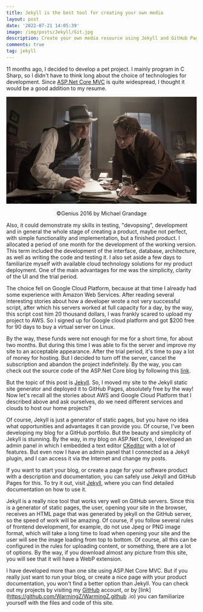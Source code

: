 ```yaml
---
title: Jekyll is the best tool for creating your own media
layout: post
date: '2022-07-21 14:05:39'
image: /img/posts/Jekyll/Git.jpg
description: Create your own media resource using Jekyll and GitHub Pages
comments: true
tag: jekyll
---
```


11 months ago, I decided to develop a pet project. I mainly program in C Sharp, so I didn't have to think long about the choice of technologies for development. Since [ASP.Net Core MVC](https://en.wikipedia.org/wiki/ASP.NET_Core) is quite widespread, I thought it would be a good addition to my resume.

<center>
<img src="/img/posts/Jekyll/Genius.webp" alt="Network" class="img-fluid">
<p class="caption text-muted">©Genius 2016 by Michael Grandage</p>
</center>

Also, it could demonstrate my skills in testing, "devopsing", development and in general the whole stage of creating a product, maybe not perfect, with simple functionality and implementation, but a finished product. I allocated a period of one month for the development of the working version. This term included the development of the interface, database, architecture, as well as writing the code and testing it. I also set aside a few days to familiarize myself with available cloud technology solutions for my product deployment. One of the main advantages for me was the simplicity, clarity of the UI and the trial period.

The choice fell on Google Cloud Platform, because at that time I already had some experience with Amazon Web Services. After reading several interesting stories about how a developer wrote a not very successful script, after which his servers worked at full capacity for a day, by the way, this script cost him 20 thousand dollars, I was frankly scared to upload my project to AWS. So I signed up for Google cloud platform and got $200 free for 90 days to buy a virtual server on Linux.

By the way, these funds were not enough for me for a short time, for about two months. But during this time I was able to fix the server and improve my site to an acceptable appearance. After the trial period, it's time to pay a lot of money for hosting. But I decided to turn off the server, cancel the subscription and abandon the project indefinitely. By the way, you can check out the source code of the ASP.Net Core blog by following this [link](https://github.com/WarmingZ/MyWebSite).

But the topic of this post is [Jekyll](https://jekyllrb.com). So, I moved my site to the Jekyll static site generator and deployed it to GitHub Pages, absolutely free by the way!
Now let's recall all the stories about AWS and Google Cloud Platform that I described above and ask ourselves, do we need different services and clouds to host our home projects?

Of course, Jekyll is just a generator of static pages, but you have no idea what opportunities and advantages it can provide you. Of course, I've been developing my blog for a GitHub portfolio. But the beauty and simplicity of Jekyll is stunning. By the way, in my blog on ASP.Net Core, I developed an admin panel in which I embedded a text editor [CKeditor](https://ckeditor.com) with a lot of features. But even now I have an admin panel that I connected as a Jekyll plugin, and I can access it via the Internet and change my posts.

If you want to start your blog, or create a page for your software product with a description and documentation, you can safely use Jekyll and GitHub Pages for this. To try it out, visit [Jekyll](https://jekyllrb.com), where you can find detailed documentation on how to use it.

Jekyll is a really nice tool that works very well on GitHub servers. Since this is a generator of static pages, the user, opening your site in the browser, receives an HTML page that was generated by jekyll on the GitHub server, so the speed of work will be amazing. Of course, if you follow several rules of frontend development, for example, do not use Jpeg or PNG image format, which will take a long time to load when opening your site and the user will see the image loading from top to bottom. Of course, all this can be configured in the rules for uploading content, or something, there are a lot of options. By the way, if you download almost any picture from this site, you will see that it will have a WebP extension.

I have developed more than one site using ASP.Net Core MVC. But if you really just want to run your blog, or create a nice page with your product documentation, you won't find a better option than Jekyll. You can check out my projects by visiting my [GitHub](https://github.com/WarmingZ?tab=repositories) account, or by [link](https://github.com/WarmingZ/WarmingZ.github .io) you can familiarize yourself with the files and code of this site.